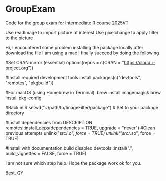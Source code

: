 # GroupExam
Code for the group exam for Intermediate R course 2025VT


Use readImage to import picture of interest
Use pixelchange to apply filter to the picture



Hi,
I encountered some problem installing the package locally after download the file 
I am using a mac
I finally succeed by doing the following

#Set CRAN mirror (essential)
options(repos = c(CRAN = "https://cloud.r-project.org"))

#Install required development tools
install.packages(c("devtools", "remotes", "pkgbuild"))

#For macOS (using Homebrew in Terminal):
brew install imagemagick
brew install pkg-config

#Back in R
setwd("~/path/to/ImageFilter/package") # Set to your package directory

#Install dependencies from DESCRIPTION
remotes::install_deps(dependencies = TRUE, upgrade = "never")
#Clean previous attempts
unlink("src/*.o", force = TRUE)
unlink("src/*.so", force = TRUE)

#Install with documentation build disabled
devtools::install(".", build_vignettes = FALSE, force = TRUE)

I am not sure which step help.
Hope the package work ok for you.

Best,
QY
